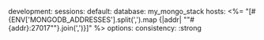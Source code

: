 <!-- post: mongodb-replica-sets_configure-mongoid -->


development:
	sessions:
		default:
			database: my_mongo_stack
			hosts: &lt;%= "[#{ENV['MONGODB_ADDRESSES'].split(',').map {|addr| "\"#{addr}:27017\""}.join(',')}]" %&gt;
			options:
				consistency: :strong

